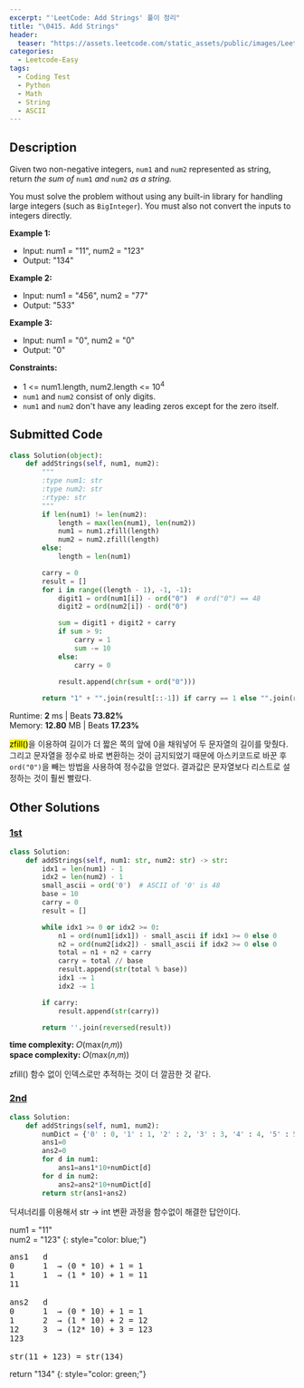 ```yaml
---
excerpt: "'LeetCode: Add Strings' 풀이 정리"
title: "\0415. Add Strings"
header:
  teaser: "https://assets.leetcode.com/static_assets/public/images/LeetCode_Sharing.png"
categories:
  - Leetcode-Easy
tags:
  - Coding Test
  - Python
  - Math
  - String
  - ASCII
---
```


## <i class="fa-solid fa-file-lines"></i> Description

Given two non-negative integers, `num1` and `num2` represented as string, return *the sum of* `num1` *and* `num2` *as a string.*

You must solve the problem without using any built-in library for handling large integers (such as `BigInteger`). You must also not convert the inputs to integers directly.

**Example 1:**

- Input: num1 = "11", num2 = "123"
- Output: "134"

**Example 2:**

- Input: num1 = "456", num2 = "77"
- Output: "533"

**Example 3:**

- Input: num1 = "0", num2 = "0"
- Output: "0"

**Constraints:**

- 1 <= num1.length, num2.length <= 10<sup>4</sup>
- `num1` and `num2` consist of only digits.
- `num1` and `num2` don't have any leading zeros except for the zero itself.

## <i class="fa-solid fa-cloud-arrow-up"></i> Submitted Code

```python
class Solution(object):
    def addStrings(self, num1, num2):
        """
        :type num1: str
        :type num2: str
        :rtype: str
        """
        if len(num1) != len(num2):
            length = max(len(num1), len(num2))
            num1 = num1.zfill(length)
            num2 = num2.zfill(length)
        else:
            length = len(num1)

        carry = 0
        result = []
        for i in range((length - 1), -1, -1):
            digit1 = ord(num1[i]) - ord("0")  # ord("0") == 48
            digit2 = ord(num2[i]) - ord("0")

            sum = digit1 + digit2 + carry
            if sum > 9:
                carry = 1
                sum -= 10
            else:
                carry = 0

            result.append(chr(sum + ord("0")))
        
        return "1" + "".join(result[::-1]) if carry == 1 else "".join(result[::-1])    
```
<i class="fa-solid fa-clock"></i> Runtime: **2** ms \| Beats **73.82%**    
<i class="fa-solid fa-memory"></i> Memory: **12.80** MB \| Beats **17.23%**

<mark>zfill()</mark>을 이용하여 길이가 더 짧은 쪽의 앞에 0을 채워넣어 두 문자열의 길이를 맞췄다. 그리고 문자열을 정수로  바로 변환하는 것이 금지되었기 때문에 아스키코드로 바꾼 후 `ord("0")`을 빼는 방법을 사용하여 정수값을 얻었다. 결과값은 문자열보다 리스트로 설정하는 것이 훨씬 빨랐다.

## <i class="fa-solid fa-flask"></i> Other Solutions

### <a href="https://leetcode.com/problems/add-strings/solutions/6768941/without-using-in-build-functionsint-or-b-xh0y/" target="_blank">1st</a>

```python
class Solution:
    def addStrings(self, num1: str, num2: str) -> str:
        idx1 = len(num1) - 1
        idx2 = len(num2) - 1
        small_ascii = ord('0')  # ASCII of '0' is 48
        base = 10
        carry = 0
        result = []

        while idx1 >= 0 or idx2 >= 0:
            n1 = ord(num1[idx1]) - small_ascii if idx1 >= 0 else 0
            n2 = ord(num2[idx2]) - small_ascii if idx2 >= 0 else 0
            total = n1 + n2 + carry
            carry = total // base
            result.append(str(total % base))
            idx1 -= 1
            idx2 -= 1

        if carry:
            result.append(str(carry))

        return ''.join(reversed(result))
```
<i class="fa-solid fa-clock"></i> **time complexity:** 𝑂(max(𝑛,𝑚))    
<i class="fa-solid fa-memory"></i> **space complexity:** 𝑂(max(𝑛,𝑚))           

zfill() 함수 없이 인덱스로만 추적하는 것이 더 깔끔한 것 같다.

### <a href="https://leetcode.com/problems/add-strings/solutions/6782997/string-adders-no-int-no-problem-just-pur-gu2u/" target="_blank">2nd</a>

```python
class Solution:
    def addStrings(self, num1, num2):
        numDict = {'0' : 0, '1' : 1, '2' : 2, '3' : 3, '4' : 4, '5' : 5,'6' : 6, '7' : 7, '8' : 8, '9' : 9}
        ans1=0
        ans2=0
        for d in num1:
            ans1=ans1*10+numDict[d]
        for d in num2:
            ans2=ans2*10+numDict[d]
        return str(ans1+ans2)
```
딕셔너리를 이용해서 str → int 변환 과정을 함수없이 해결한 답안이다.

num1 = "11"   
num2 = "123"
{: style="color: blue;"}

<pre>
ans1   d
0      1  → (0 * 10) + 1 = 1
1      1  → (1 * 10) + 1 = 11
11

ans2   d
0      1  → (0 * 10) + 1 = 1
1      2  → (1 * 10) + 2 = 12
12     3  → (12* 10) + 3 = 123
123

str(11 + 123) = str(134)
</pre>

return "134"
{: style="color: green;"}